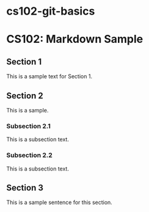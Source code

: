 # cs102-git-basics
# CS102: Markdown Sample

## Section 1

This is a sample text for Section 1.

## Section 2

This is a sample.

### Subsection 2.1

This is a subsection text.

### Subsection 2.2

This is a subsection text.

## Section 3

This is a sample sentence for this section.
